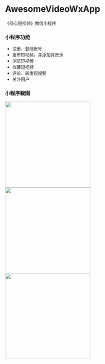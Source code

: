 # AwesomeVideoWxApp
《倾心短视频》微信小程序

### 小程序功能

+ 注册、登陆账号
+ 发布短视频，并添加背景乐
+ 浏览短视频
+ 收藏短视频
+ 评论、转发短视频
+ 关注用户

### 小程序截图

<img src="https://raw.githubusercontent.com/lkmc2/AwesomeVideoWxApp/master/picture/%E9%A6%96%E9%A1%B5.png" width="280px"/><img src="https://raw.githubusercontent.com/lkmc2/AwesomeVideoWxApp/master/picture/%E8%A7%86%E9%A2%91%E8%AF%A6%E6%83%85%E9%A1%B5.png" width="280px"/><img src="https://raw.githubusercontent.com/lkmc2/AwesomeVideoWxApp/master/picture/%E6%88%91%E7%9A%84%E4%BF%A1%E6%81%AF%E9%A1%B5.png" width="280px"/>
